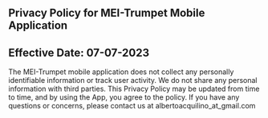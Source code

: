 ## Privacy Policy for MEI-Trumpet Mobile Application ## 

Effective Date: 07-07-2023
-------------------------------------------------------------------------------------
The MEI-Trumpet mobile application does not collect any personally identifiable information or track user activity. 
We do not share any personal information with third parties. 
This Privacy Policy may be updated from time to time, and by using the App, you agree to the policy. 
If you have any questions or concerns, please contact us at albertoacquilino_at_gmail.com
